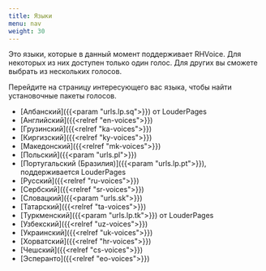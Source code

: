 ```yaml
---
title: Языки
menu: nav
weight: 30
---
```


Это языки, которые в данный момент поддерживает RHVoice. Для некоторых
из них доступен только один голос. Для других вы сможете выбрать из
нескольких голосов.

Перейдите на страницу интересующего вас языка, чтобы найти
установочные пакеты голосов.

* [Албанский]({{<param "urls.lp.sq">}}) от LouderPages
* [Английский]({{<relref "en-voices">}})
* [Грузинский]({{<relref "ka-voices">}})
* [Киргизский]({{<relref "ky-voices">}})
* [Македонский]({{<relref "mk-voices">}})
* [Польский]({{<param "urls.pl">}})
* [Португальский (Бразилия)]({{<param "urls.lp.pt">}}), поддерживается LouderPages
* [Русский]({{<relref "ru-voices">}})
* [Сербский]({{<relref "sr-voices">}})
* [Словацкий]({{<param "urls.sk">}})
* [Татарский]({{<relref "ta-voices">}})
* [Туркменский]({{<param "urls.lp.tk">}}) от LouderPages
* [Узбекский]({{<relref "uz-voices">}})
* [Украинский]({{<relref "uk-voices">}})
* [Хорватский]({{<relref "hr-voices">}})
* [Чешский]({{<relref "cs-voices">}})
* [Эсперанто]({{<relref "eo-voices">}})

